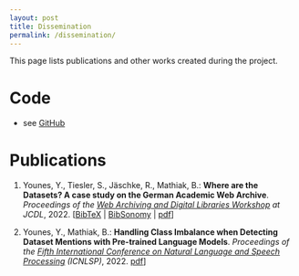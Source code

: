 ```yaml
---
layout: post
title: Dissemination
permalink: /dissemination/
---
```



This page lists publications and other works created during the project.

# Code

* see [GitHub](https://github.com/unknowndataproject)

# Publications

1. Younes, Y., Tiesler, S., Jäschke, R., Mathiak, B.: **Where are the
   Datasets? A case study on the German Academic Web
   Archive**. *Proceedings of the [Web Archiving and Digital Libraries
   Workshop](https://fox.cs.vt.edu/wadl2022.html) at
   JCDL*, 2022. [[BibTeX](https://www.bibsonomy.org/bib/publication/e572167f242ffe568758e91005071d41/jaeschke)
   |
   [BibSonomy](https://www.bibsonomy.org/publication/e572167f242ffe568758e91005071d41/jaeschke)
   |
   [pdf](https://github.com/unknowndataproject/publications/blob/main/WADL2022_paper_519.pdf)]
   
2. Younes, Y., Mathiak, B.: **Handling Class Imbalance when Detecting Dataset Mentions with Pre-trained Language Models**. 
   *Proceedings of the [Fifth International Conference on Natural Language and Speech Processing](https://www.icnlsp.org/2022publication/)
   (ICNLSP)*, 2022. 
   [pdf](https://github.com/unknowndataproject/publications/blob/main/ICNLSP2022_paper.pdf)]

